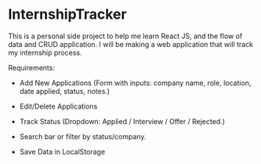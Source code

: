 # InternshipTracker
This is a personal side project to help me learn React JS, and the flow of data and CRUD application. I will be making a web application that will track my internship process.

Requirements: 
- Add New Applications
 (Form with inputs: company name, role, location, date applied, status, notes.)

- Edit/Delete Applications

- Track Status
(Dropdown: Applied / Interview / Offer / Rejected.)

- Search bar or filter by status/company.

- Save Data in LocalStorage


